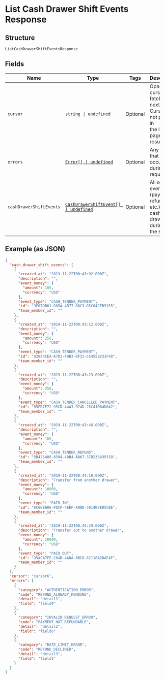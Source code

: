 
# List Cash Drawer Shift Events Response

## Structure

`ListCashDrawerShiftEventsResponse`

## Fields

| Name | Type | Tags | Description |
|  --- | --- | --- | --- |
| `cursor` | `string \| undefined` | Optional | Opaque cursor for fetching the next page. Cursor is not present in<br>the last page of results. |
| `errors` | [`Error[] \| undefined`](../../doc/models/error.md) | Optional | Any errors that occurred during the request. |
| `cashDrawerShiftEvents` | [`CashDrawerShiftEvent[] \| undefined`](../../doc/models/cash-drawer-shift-event.md) | Optional | All of the events (payments, refunds, etc.) for a cash drawer during<br>the shift. |

## Example (as JSON)

```json
{
  "cash_drawer_shift_events": [
    {
      "created_at": "2019-11-22T00:43:02.000Z",
      "description": "",
      "event_money": {
        "amount": 100,
        "currency": "USD"
      },
      "event_type": "CASH_TENDER_PAYMENT",
      "id": "9F07DB01-D85A-4B77-88C3-D5C64CEB5155",
      "team_member_id": ""
    },
    {
      "created_at": "2019-11-22T00:43:12.000Z",
      "description": "",
      "event_money": {
        "amount": 250,
        "currency": "USD"
      },
      "event_type": "CASH_TENDER_PAYMENT",
      "id": "B2854CEA-A781-49B3-8F31-C64558231F48",
      "team_member_id": ""
    },
    {
      "created_at": "2019-11-22T00:43:23.000Z",
      "description": "",
      "event_money": {
        "amount": 250,
        "currency": "USD"
      },
      "event_type": "CASH_TENDER_CANCELLED_PAYMENT",
      "id": "B5FB7F72-95CD-44A3-974D-26C41064D042",
      "team_member_id": ""
    },
    {
      "created_at": "2019-11-22T00:43:46.000Z",
      "description": "",
      "event_money": {
        "amount": 100,
        "currency": "USD"
      },
      "event_type": "CASH_TENDER_REFUND",
      "id": "0B425480-8504-40B4-A867-37B23543931B",
      "team_member_id": ""
    },
    {
      "created_at": "2019-11-22T00:44:18.000Z",
      "description": "Transfer from another drawer",
      "event_money": {
        "amount": 10000,
        "currency": "USD"
      },
      "event_type": "PAID_IN",
      "id": "8C66E60E-FDCF-4EEF-A98D-3B14B7ED5CBE",
      "team_member_id": ""
    },
    {
      "created_at": "2019-11-22T00:44:29.000Z",
      "description": "Transfer out to another drawer",
      "event_money": {
        "amount": 10000,
        "currency": "USD"
      },
      "event_type": "PAID_OUT",
      "id": "D5ACA7FE-C64D-4ADA-8BC8-82118A2DAE4F",
      "team_member_id": ""
    }
  ],
  "cursor": "cursor6",
  "errors": [
    {
      "category": "AUTHENTICATION_ERROR",
      "code": "REFUND_ALREADY_PENDING",
      "detail": "detail1",
      "field": "field9"
    },
    {
      "category": "INVALID_REQUEST_ERROR",
      "code": "PAYMENT_NOT_REFUNDABLE",
      "detail": "detail2",
      "field": "field0"
    },
    {
      "category": "RATE_LIMIT_ERROR",
      "code": "REFUND_DECLINED",
      "detail": "detail3",
      "field": "field1"
    }
  ]
}
```

